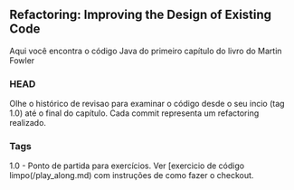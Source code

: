 ## Refactoring: Improving the Design of Existing Code

Aqui você encontra o código Java do primeiro capítulo do livro do Martin Fowler

### HEAD
Olhe o histórico de revisao para examinar o código desde o seu incio (tag 1.0) até o final do capítulo.
Cada commit representa um refactoring realizado.

### Tags
1.0 - Ponto de partida para exercícios. 
Ver [exercicio de código limpo(/play_along.md) com instruções de como fazer o checkout.

